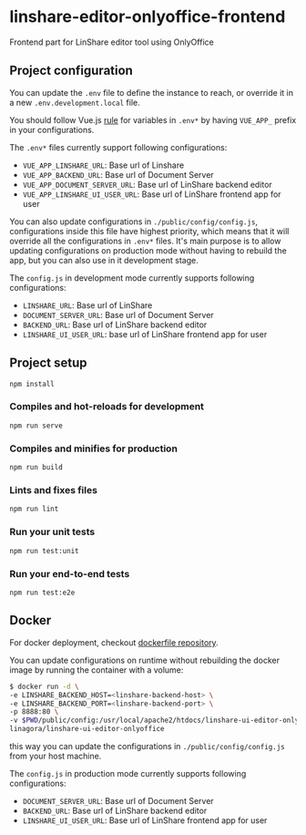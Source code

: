 # linshare-editor-onlyoffice-frontend

Frontend part for LinShare editor tool using OnlyOffice

## Project configuration

You can update the `.env` file to define the instance to reach, or override it in a new `.env.development.local` file.

You should follow Vue.js [rule](https://cli.vuejs.org/guide/mode-and-env.html#using-env-variables-in-client-side-code) for variables in `.env*` by having `VUE_APP_` prefix in your configurations.

The `.env*` files currently support following configurations:
- `VUE_APP_LINSHARE_URL`: Base url of Linshare
- `VUE_APP_BACKEND_URL`: Base url of Document Server
- `VUE_APP_DOCUMENT_SERVER_URL`: Base url of LinShare backend editor
- `VUE_APP_LINSHARE_UI_USER_URL`: Base url of LinShare frontend app for user

You can also update configurations in `./public/config/config.js`, configurations inside this file have highest priority, which means that it will override all the configurations in `.env*` files. It's main purpose is to allow updating configurations on production mode without having to rebuild the app, but you can also use in it development stage.

The `config.js` in development mode currently supports following configurations:

- `LINSHARE_URL`: Base url of LinShare
- `DOCUMENT_SERVER_URL`: Base url of Document Server
- `BACKEND_URL`: Base url of LinShare backend editor
- `LINSHARE_UI_USER_URL`: base url of LinShare frontend app for user

## Project setup
```
npm install
```

### Compiles and hot-reloads for development
```
npm run serve
```

### Compiles and minifies for production
```
npm run build
```

### Lints and fixes files
```
npm run lint
```

### Run your unit tests
```
npm run test:unit
```

### Run your end-to-end tests
```
npm run test:e2e
```

## Docker
For docker deployment, checkout [dockerfile repository](https://github.com/linagora/linshare-ui-editor-onlyoffice-dockerfile).

You can update configurations on runtime without rebuilding the docker image by running the container with a volume:
```bash
$ docker run -d \
-e LINSHARE_BACKEND_HOST=<linshare-backend-host> \
-e LINSHARE_BACKEND_PORT=<linshare-backend-port> \
-p 8888:80 \
-v $PWD/public/config:/usr/local/apache2/htdocs/linshare-ui-editor-onlyoffice/config \
linagora/linshare-ui-editor-onlyoffice

```
this way you can update the configurations in `./public/config/config.js` from your host machine.

The `config.js` in production mode currently supports following configurations:

- `DOCUMENT_SERVER_URL`: Base url of Document Server
- `BACKEND_URL`: Base url of LinShare backend editor
- `LINSHARE_UI_USER_URL`: Base url of LinShare frontend app for user